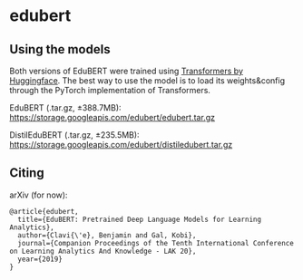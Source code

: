 # edubert

## Using the models

Both versions of EduBERT were trained using [Transformers by Huggingface](https://github.com/huggingface/transformers). The best way to use the model is to load its weights&config through the PyTorch implementation of Transformers.

EduBERT (.tar.gz, ±388.7MB): https://storage.googleapis.com/edubert/edubert.tar.gz

DistilEduBERT (.tar.gz, ±235.5MB): https://storage.googleapis.com/edubert/distiledubert.tar.gz


## Citing

arXiv (for now):
```
@article{edubert,
  title={EduBERT: Pretrained Deep Language Models for Learning Analytics},
  author={Clavi{\'e}, Benjamin and Gal, Kobi},
  journal={Companion Proceedings of the Tenth International Conference on Learning Analytics And Knowledge - LAK 20},
  year={2019}
}
```

